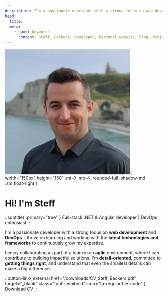 ```yaml
---
description: I'm a passionate developer with a strong focus on web development and DevOps. I thrive on learning and working with the latest technologies and frameworks to continuously grow my expertise. I enjoy collaborating as part of a team in an agile environment, where I can contribute to building impactful solutions. I'm detail-oriented, committed to getting things right, and understand that even the smallest details can make a big difference.
head:
  title:
  meta:
    - name: keywords
      content: Steff, Beckers, Developer, Personal website, Blog, Projects, Resume, CV, Home
---
```


![Steff](/images/steff.jpg){ width="150px" height="150" .mt-0 .mb-4 .rounded-full .shadow-md .sm:float-right }

# Hi! I'm Steff

::subtitle{ :primary="true" }
Full-stack .NET & Angular developer | DevOps enthusiast
::

I'm a passionate developer with a strong focus on **web development** and **DevOps**. I thrive on learning and working with the **latest technologies and frameworks** to continuously grow my expertise.

I enjoy collaborating as part of a team in an **agile** environment, where I can contribute to building impactful solutions. I'm **detail-oriented**, committed to **getting things right**, and understand that even the smallest details can make a big difference.

::button-link{ external href="/downloads/CV_Steff_Beckers.pdf" target="_blank" class="font-semibold" icon="fa-regular:file-code" }
Download CV
::